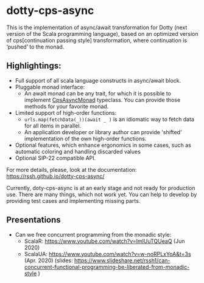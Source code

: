 # dotty-cps-async


This is the implementation of async/await transformation for Dotty (next version of the Scala programming language), based on an optimized version of cps[continuation passing style] transformation, where continuation is ‘pushed’ to the monad. 

## Highlightings:

 * Full support of all scala language constructs in async/await block.
 * Pluggable monad interface:  
    *  An await monad can be any trait, for which it is possible to implement [CpsAsyncMonad](https://github.com/rssh/dotty-cps-async/blob/master/shared/src/main/scala/cps/CpsMonad.scala) typeclass. You can provide those methods for your favorite monad.
 * Limited support of high-order functions:
    * ```urls.map(fetchData(_))(await _ )```  is an idiomatic way to fetch data for all items in parallel.
    * An application developer or library author can provide 'shifted' implementation of the own high-order functions.
 * Optional features, which enhance ergonomics in some cases, such as automatic coloring and handling discarded values
 * Optional SIP-22 compatible API.

For more details, please, look at the documentation: https://rssh.github.io/dotty-cps-async/

Currently, doty-cps-async is at an early stage and not ready for production use.  There are many things, which not work yet.   You can help to develop by providing test cases and implementing missing parts.  

## Presentations

* Can we free concurrent programming from the monadic style:
    * ScalaR:  https://www.youtube.com/watch?v=ImlUuTQUeaQ  (Jun 2020)
    * ScalaUA: https://www.youtube.com/watch?v=w-noRPLxYoA&t=3s  (Apr. 2020)
   (slides: https://www.slideshare.net/rssh1/can-concurrent-functional-programming-be-liberated-from-monadic-style )


   
